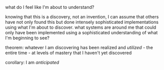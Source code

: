 what do I feel like I'm about to understand?

knowing that this is a discovery, not an invention, I can assume that others have not only found this but done intensely sophisticated implementations using what I'm about to discover. what systems are around me that could only have been implemented using a sophisticated understanding of what I'm beginning to see?

theorem: whatever I am discovering has been realized and *utilized* - the entire time - at levels of mastery that I haven't yet discovered

corollary: I am *anticipated*
